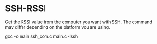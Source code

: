 # SSH-RSSI
Get the RSSI value from the computer you want with SSH. The command may differ depending on the platform you are using.

gcc -o main ssh_com.c main.c -lssh
